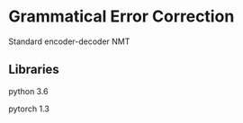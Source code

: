 # Grammatical Error Correction

Standard encoder-decoder NMT 

## Libraries

python 3.6

pytorch 1.3


